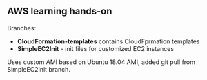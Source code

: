 ## AWS learning hands-on

Branches:
 - **CloudFormation-templates** contains CloudFprmation templates
 - **SimpleEC2Init** - init files for customized EC2 instances 

Uses custom AMI based on Ubuntu 18.04 AMI, added git pull from SimpleEC2Init branch.
